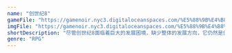 ```yaml
---
name: "创世纪8"
gameFile: "https://gamenoir.nyc3.digitaloceanspaces.com/%E5%88%9B%E4%B8%96%E7%BA%AA8/ultima8.zip"
imgFile: "https://gamenoir.nyc3.digitaloceanspaces.com/%E5%88%9B%E4%B8%96%E7%BA%AA8/original.webp"
shortDescription: "尽管创世纪8面临着巨大的发展困境，缺少整体的发展方向，它仍然是创世纪系列中极为有趣而又独特的一作"
genre: "RPG"
---
```

